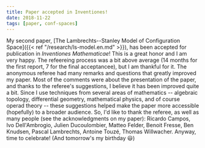 ```yaml
---
title: Paper accepted in Inventiones!
date: 2018-11-22
tags: [paper, conf-spaces]
---
```


My second paper, [The Lambrechts--Stanley Model of Configuration Space]({{< ref "/research/ls-model.en.md" >}}), has been accepted for publication in *Inventiones Mathematicae*!
This is a great honor and I am very happy.
The refeereing process was a bit above average (14 months for the first report, 7 for the final acceptancee), but I am thankful for it.
The anonymous referee had many remarks and questions that greatly improved my paper.
Most of the comments were about the presentation of the paper, and thanks to the referee's suggestions, I believe it has been improved quite a bit.
Since I use techniques from several areas of mathematics -- algebraic topology, differential geometry, mathematical physics, and of course operad theory -- these suggestions helped make the paper more accessible (hopefully) to a broader audience.
So, I'd like to thank the referee, as well as many people (see the acknowledgments on my paper): Ricardo Campos, Ivo Dell'Ambrogio, Julien Ducoulombier, Matteo Felder, Benoit Fresse, Ben Knudsen, Pascal Lambrechts, Antoine Touzé, Thomas Willwacher.
Anyway, time to celebrate! 
(And tomorrow's my birthday 😃)
<!--more-->
